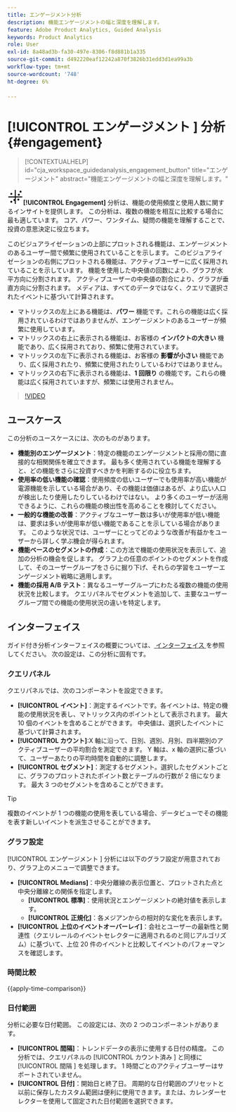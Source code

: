 ```yaml
---
title: エンゲージメント分析
description: 機能エンゲージメントの幅と深度を理解します。
feature: Adobe Product Analytics, Guided Analysis
keywords: Product Analytics
role: User
exl-id: 8a48ad3b-fa30-497e-8306-f8d881b1a335
source-git-commit: d492220eaf12242a870f3826b31edd3d1ea99a3b
workflow-type: tm+mt
source-wordcount: '748'
ht-degree: 6%

---
```


# [!UICONTROL  エンゲージメント ] 分析 {#engagement}

<!-- markdownlint-disable MD034 -->

>[!CONTEXTUALHELP]
>id="cja_workspace_guidedanalysis_engagement_button"
>title="エンゲージメント"
>abstract="機能エンゲージメントの幅と深度を理解します。"

<!-- markdownlint-enable MD034 -->


![EngagementGraph](/help/assets/icons/EngagementGraph.svg)**[!UICONTROL Engagement]** 分析は、機能の使用頻度と使用人数に関するインサイトを提供します。 この分析は、複数の機能を相互に比較する場合に最も適しています。 コア、パワー、ワンタイム、疑問の機能を理解することで、投資の意思決定に役立ちます。

このビジュアライゼーションの上部にプロットされる機能は、エンゲージメントのあるユーザー間で頻繁に使用されていることを示します。 このビジュアライゼーションの右側にプロットされる機能は、アクティブユーザーに広く採用されていることを示しています。 機能を使用した中央値の回数により、グラフが水平方向に分割されます。 アクティブユーザーの中央値の割合により、グラフが垂直方向に分割されます。 メディアは、すべてのデータではなく、クエリで選択されたイベントに基づいて計算されます。

* マトリックスの左上にある機能は、**パワー** 機能です。これらの機能は広く採用されているわけではありませんが、エンゲージメントのあるユーザーが頻繁に使用しています。
* マトリックスの右上に表示される機能は、お客様の **インパクトの大きい** 機能であり、広く採用されており、頻繁に使用されています。
* マトリックスの左下に表示される機能は、お客様の **影響が小さい** 機能であり、広く採用されたり、頻繁に使用されたりしているわけではありません。
* マトリックスの右下に表示される機能は、**1 回限り** の機能です。これらの機能は広く採用されていますが、頻繁には使用されません。

>[!VIDEO](https://video.tv.adobe.com/v/3429489/&learn=on)


## ユースケース

この分析のユースケースには、次のものがあります。

* **機能別のエンゲージメント**：特定の機能のエンゲージメントと採用の間に直接的な相関関係を確立できます。 最も多く使用されている機能を理解すると、どの機能をさらに投資すべきかを判断するのに役立ちます。
* **使用率の低い機能の確認**：使用頻度の低いユーザーでも使用率が高い機能が電源機能を示している場合があり、その機能は価値はあるが、より広い人口が検出したり使用したりしているわけではない。 より多くのユーザーが活用できるように、これらの機能の検出性を高めることを検討してください。
* **一般的な機能の改善**：アクティブなユーザー数は多いが使用率が低い機能は、要求は多いが使用率が低い機能であることを示している場合があります。 このような状況では、ユーザーにとってどのような改善が有益かをユーザーから詳しく学ぶ機会が得られます。
* **機能ベースのセグメントの作成**：この方法で機能の使用状況を表示して、追加の分析の機会を促します。 グラフ上の任意のポイントのセグメントを作成して、そのユーザーグループをさらに掘り下げ、それらの学習をユーザーエンゲージメント戦略に適用します。
* **機能の採用 A/B テスト**：異なるユーザーグループにわたる複数の機能の使用状況を比較します。 クエリパネルでセグメントを追加して、主要なユーザーグループ間での機能の使用状況の違いを特定します。

## インターフェイス

ガイド付き分析インターフェイスの概要については、[ インターフェイス ](../overview.md#interface) を参照してください。 次の設定は、この分析に固有です。

### クエリパネル

クエリパネルでは、次のコンポーネントを設定できます。

* **[!UICONTROL イベント]**：測定するイベントです。各イベントは、特定の機能の使用状況を表し、マトリックス内のポイントとして表示されます。 最大 10 個のイベントを含めることができます。 中央値は、選択したイベントに基づいて計算されます。
* **[!UICONTROL カウント]**:X 軸に沿って、日別、週別、月別、四半期別のアクティブユーザーの平均割合を測定できます。 Y 軸は、x 軸の選択に基づいて、ユーザーあたりの平均時間を自動的に調整します。
* **[!UICONTROL セグメント]**：測定するセグメント。選択したセグメントごとに、グラフのプロットされたポイント数とテーブルの行数が 2 倍になります。 最大 3 つのセグメントを含めることができます。

>[!TIP]
>
>複数のイベントが 1 つの機能の使用を表している場合、データビューでその機能を表す新しいイベントを派生させることができます。

### グラフ設定

[!UICONTROL  エンゲージメント ] 分析には以下のグラフ設定が用意されており、グラフ上のメニューで調整できます。

* **[!UICONTROL Medians]**：中央分離線の表示位置と、プロットされた点と中央分離線との関係を指定します。
   * **[!UICONTROL 標準]**：使用状況とエンゲージメントの絶対値を表示します。
   * **[!UICONTROL 正規化]**：各メジアンからの相対的な変化を表示します。
* **[!UICONTROL 上位のイベントオーバーレイ]**：会社とユーザーの最新性と関連性（クエリレールのイベントセレクターに適用されるのと同じアルゴリズム）に基づいて、上位 20 件のイベントと比較してイベントのパフォーマンスを確認します。

### 時間比較

{{apply-time-comparison}}

### 日付範囲

分析に必要な日付範囲。 この設定には、次の 2 つのコンポーネントがあります。

* **[!UICONTROL 間隔]**：トレンドデータの表示に使用する日付の精度。 この分析では、クエリパネルの [!UICONTROL  カウント済み ] と同様に [!UICONTROL  間隔 ] を処理します。 1 時間ごとのアクティブユーザーはサポートされていません。
* **[!UICONTROL 日付]**：開始日と終了日。 周期的な日付範囲のプリセットと以前に保存したカスタム範囲は便利に使用できます。または、カレンダーセレクターを使用して固定された日付範囲を選択できます。

<!--
## Example

See below for an example of the analysis.

![Enagement compare](../assets/engagement-compare.png)
-->
